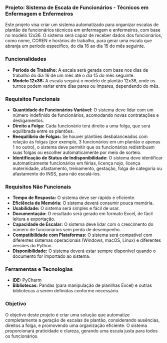 ### Projeto: Sistema de Escala de Funcionários - Técnicos em Enfermagem e Enfermeiros

Este projeto visa criar um sistema automatizado para organizar escalas de plantão de funcionários técnicos em enfermagem e enfermeiros, com base no modelo 12x36. O sistema será capaz de receber dados dos funcionários, como nome, COREN e horários de trabalho, para gerar uma escala que abranja um período específico, do dia 16 ao dia 15 do mês seguinte.

### Funcionalidades
- **Período de Trabalho:** A escala será gerada com base nos dias de trabalho do dia 16 de um mês até o dia 15 do mês seguinte.
- **Modelo 12x36:** A escala seguirá o modelo de plantão 12x36, onde os turnos podem variar entre dias pares ou ímpares, dependendo do mês.
  
### Requisitos Funcionais
- **Quantidade de Funcionários Variável:** O sistema deve lidar com um número indefinido de funcionários, acomodando novas contratações e desligamentos.
- **Direito a Folga:** Cada funcionário terá direito a uma folga, que será equilibrada entre os plantões.
- **Reequilíbrio de Folgas:** Se houver plantões desbalanceados com relação às folgas (por exemplo, 3 funcionários em um plantão e apenas 1 no outro), o sistema deve permitir que os funcionários redistribuam suas folgas ou escolher automaticamente por meio de sorteio.
- **Identificação de Status de Indisponibilidade:** O sistema deve identificar automaticamente funcionários em férias, licença nojo, licença maternidade, afastamento, treinamento, gestação, folga de categoria ou afastamento do INSS, para não escalá-los.

### Requisitos Não Funcionais
- **Tempo de Resposta:** O sistema deve ser rápido e eficiente.
- **Eficiência de Memória:** O sistema deverá consumir pouca memória.
- **Usabilidade:** O sistema será simples e fácil de usar.
- **Documentação:** O resultado será gerado em formato Excel, de fácil leitura e exportação.
- **Capacidade de Escalar:** O sistema deve lidar com o crescimento do número de funcionários sem perda de desempenho.
- **Compatibilidade com Plataformas:** O sistema será compatível com diferentes sistemas operacionais (Windows, macOS, Linux) e diferentes versões do Python.
- **Disponibilidade:** O sistema deverá estar sempre disponível quando o documento for importado ao sistema.

### Ferramentas e Tecnologias
- **IDE:** PyCharm
- **Bibliotecas:** Pandas (para manipulação de planilhas Excel) e outras bibliotecas a serem definidas conforme necessário.

### Objetivo
O objetivo deste projeto é criar uma solução que automatize completamente a geração de escalas de plantão, considerando ausências, direitos a folga, e promovendo uma organização eficiente. O sistema proporcionará praticidade e clareza, gerando uma escala justa para todos os funcionários.
